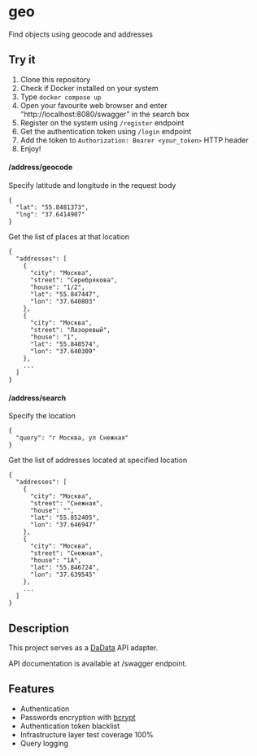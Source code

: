 # geo

Find objects using geocode and addresses

## Try it

1. Clone this repository
2. Check if Docker installed on your system
3. Type `docker compose up`
4. Open your favourite web browser and enter "http://localhost:8080/swagger" in the search box
5. Register on the system using `/register` endpoint
6. Get the authentication token using `/login` endpoint
7. Add the token to `Authorization: Bearer <your_token>` HTTP header
8. Enjoy!

#### /address/geocode
Specify latitude and longitude in the request body
```
{
  "lat": "55.8481373",
  "lng": "37.6414907"
}
```
Get the list of places at that location
```
{
  "addresses": [
    {
      "city": "Москва",
      "street": "Серебрякова",
      "house": "1/2",
      "lat": "55.847447",
      "lon": "37.640803"
    },
    {
      "city": "Москва",
      "street": "Лазоревый",
      "house": "1",
      "lat": "55.848574",
      "lon": "37.640309"
    },
    ...
  ]
}
```

#### /address/search
Specify the location
```
{
  "query": "г Москва, ул Снежная"
}
```

Get the list of addresses located at specified location

```
{
  "addresses": [
    {
      "city": "Москва",
      "street": "Снежная",
      "house": "",
      "lat": "55.852405",
      "lon": "37.646947"
    },
    {
      "city": "Москва",
      "street": "Снежная",
      "house": "1А",
      "lat": "55.846724",
      "lon": "37.639545"
    },
    ...
  ]
}
```

## Description

This project serves as a [DaData](https://dadata.ru/api/) API adapter.

API documentation is available at /swagger endpoint.

## Features

- Authentication
- Passwords encryption with [bcrypt](https://pkg.go.dev/golang.org/x/crypto/bcrypt)
- Authentication token blacklist
- Infrastructure layer test coverage 100%
- Query logging




